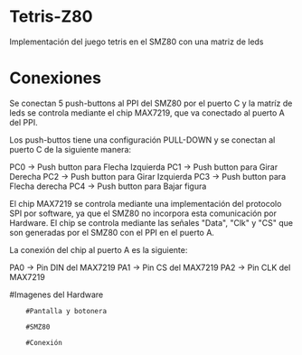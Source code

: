 # Tetris-Z80
Implementación del juego tetris en el SMZ80 con una matriz de leds

# Conexiones

Se conectan 5 push-buttons al PPI del SMZ80 por el puerto C y la matríz de leds se controla
mediante el chip MAX7219, que va conectado al puerto A del PPI.

Los push-buttos tiene una configuración PULL-DOWN y se conectan al puerto C de la siguiente manera:

PC0 -> Push button para Flecha Izquierda
PC1 -> Push button para Girar Derecha
PC2 -> Push button para Girar Izquierda
PC3 -> Push button para Flecha derecha
PC4 -> Push button para Bajar figura

El chip MAX7219 se controla mediante una implementación del protocolo SPI por software, ya que
el SMZ80 no incorpora esta comunicación por Hardware. El chip se controla mediante las señales
"Data", "Clk" y "CS" que son generadas por el SMZ80 con el PPI en el puerto A.

La conexión del chip al puerto A es la siguiente:

PA0 -> Pin DIN del MAX7219
PA1 -> Pin CS del MAX7219
PA2 -> Pin CLK del MAX7219



#Imagenes del Hardware

		#Pantalla y botonera

		#SMZ80

		#Conexión